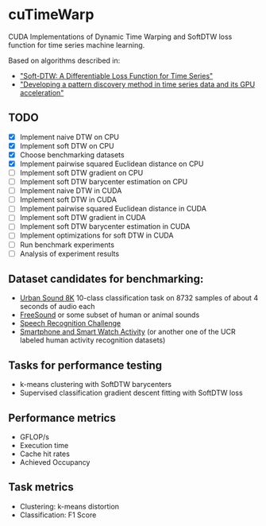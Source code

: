 # cuTimeWarp

CUDA Implementations of Dynamic Time Warping and SoftDTW loss function
for time series machine learning.

Based on algorithms described in:

- ["Soft-DTW: A Differentiable Loss Function for Time Series"](https://arxiv.org/pdf/1703.01541.pdf)
- ["Developing a pattern discovery method in time series data and its GPU acceleration"](https://ieeexplore.ieee.org/document/8400444)


## TODO

- [x] Implement naive DTW on CPU
- [x] Implement soft DTW on CPU
- [x] Choose benchmarking datasets
- [x] Implement pairwise squared Euclidean distance on CPU
- [ ] Implement soft DTW gradient on CPU
- [ ] Implement soft DTW barycenter estimation on CPU
- [ ] Implement naive DTW in CUDA
- [ ] Implement soft DTW in CUDA
- [ ] Implement pairwise squared Euclidean distance in CUDA
- [ ] Implement soft DTW gradient in CUDA
- [ ] Implement soft DTW barycenter estimation in CUDA
- [ ] Implement optimizations for soft DTW in CUDA
- [ ] Run benchmark experiments
- [ ] Analysis of experiment results

## Dataset candidates for benchmarking:

- [Urban Sound 8K](https://www.kaggle.com/chrisfilo/urbansound8k)
  10-class classification task on 8732 samples of about 4 seconds of audio each
- [FreeSound](https://annotator.freesound.org/fsd/downloads/) or some
  subset of human or animal sounds
- [Speech Recognition Challenge](https://www.kaggle.com/c/tensorflow-speech-recognition-challenge/data)
- [Smartphone and Smart Watch
  Activity](https://archive.ics.uci.edu/ml/datasets/WISDM+Smartphone+and+Smartwatch+Activity+and+Biometrics+Dataset+)
  (or another one of the UCR labeled human activity recognition
  datasets)

## Tasks for performance testing

- k-means clustering with SoftDTW barycenters
- Supervised classification gradient descent fitting with SoftDTW loss

## Performance metrics

- GFLOP/s
- Execution time
- Cache hit rates
- Achieved Occupancy

## Task metrics

- Clustering: k-means distortion
- Classification: F1 Score
